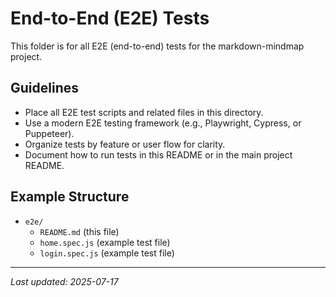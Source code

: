 # End-to-End (E2E) Tests

This folder is for all E2E (end-to-end) tests for the markdown-mindmap project.

## Guidelines
- Place all E2E test scripts and related files in this directory.
- Use a modern E2E testing framework (e.g., Playwright, Cypress, or Puppeteer).
- Organize tests by feature or user flow for clarity.
- Document how to run tests in this README or in the main project README.

## Example Structure
- `e2e/`
  - `README.md` (this file)
  - `home.spec.js` (example test file)
  - `login.spec.js` (example test file)

---
_Last updated: 2025-07-17_

